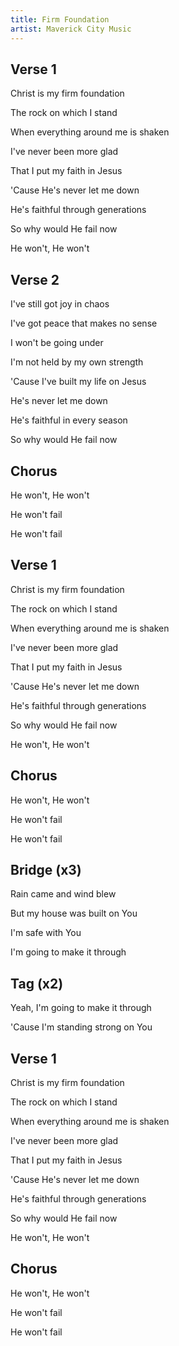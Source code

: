 ```yaml
---
title: Firm Foundation
artist: Maverick City Music 
---
```


## Verse 1

Christ is my firm foundation

The rock on which I stand

When everything around me is shaken

I've never been more glad

That I put my faith in Jesus

'Cause He's never let me down

He's faithful through generations

So why would He fail now

He won't, He won't

## Verse 2

I've still got joy in chaos

I've got peace that makes no sense

I won't be going under

I'm not held by my own strength

'Cause I've built my life on Jesus

He's never let me down

He's faithful in every season

So why would He fail now

## Chorus

He won't, He won't

He won't fail

He won't fail

## Verse 1

Christ is my firm foundation

The rock on which I stand

When everything around me is shaken

I've never been more glad

That I put my faith in Jesus

'Cause He's never let me down

He's faithful through generations

So why would He fail now

He won't, He won't

## Chorus

He won't, He won't

He won't fail

He won't fail

## Bridge (x3)

Rain came and wind blew

But my house was built on You

I'm safe with You

I'm going to make it through

## Tag (x2)

Yeah, I'm going to make it through

'Cause I'm standing strong on You

## Verse 1

Christ is my firm foundation

The rock on which I stand

When everything around me is shaken

I've never been more glad

That I put my faith in Jesus

'Cause He's never let me down

He's faithful through generations

So why would He fail now

He won't, He won't

## Chorus

He won't, He won't

He won't fail

He won't fail

